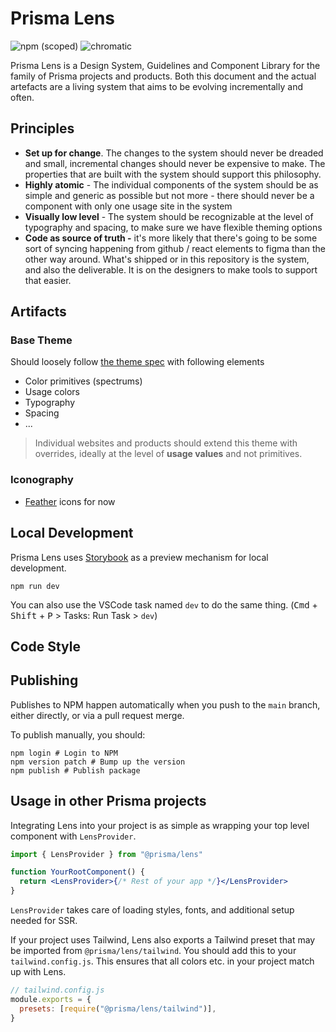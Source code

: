 # Prisma Lens

![npm (scoped)](https://img.shields.io/npm/v/@prisma/lens)
![chromatic](https://github.com/prisma/lens/actions/workflows/chromatic.yml/badge.svg)

Prisma Lens is a Design System, Guidelines and Component Library for the family of Prisma projects and products. Both this document and the actual artefacts are a living system that aims to be evolving incrementally and often.

## Principles

- **Set up for change**. The changes to the system should never be dreaded and small, incremental changes should never be expensive to make. The properties that are built with the system should support this philosophy.
- **Highly atomic** - The individual components of the system should be as simple and generic as possible but not more - there should never be a component with only one usage site in the system
- **Visually low level** - The system should be recognizable at the level of typography and spacing, to make sure we have flexible theming options
- **Code as source of truth -** it's more likely that there's going to be some sort of syncing happening from github / react elements to figma than the other way around. What's shipped or in this repository is the system, and also the deliverable. It is on the designers to make tools to support that easier.

## Artifacts

### Base Theme

Should loosely follow [the theme spec](https://system-ui.com/theme) with following elements

- Color primitives (spectrums)
- Usage colors
- Typography
- Spacing
- ...

> Individual websites and products should extend this theme with overrides, ideally at the level of **usage values** and not primitives.

### Iconography

- [Feather](https://feathericons.com) icons for now

## Local Development

Prisma Lens uses [Storybook](https://storybook.js.org/) as a preview mechanism for local development.

```
npm run dev
```

You can also use the VSCode task named `dev` to do the same thing. (<kbd>Cmd</kbd> + <kbd>Shift</kbd> + <kbd>P</kbd> > Tasks: Run Task > `dev`)

## Code Style

## Publishing

Publishes to NPM happen automatically when you push to the `main` branch, either directly, or via a pull request merge.

To publish manually, you should:

```
npm login # Login to NPM
npm version patch # Bump up the version
npm publish # Publish package
```

## Usage in other Prisma projects

Integrating Lens into your project is as simple as wrapping your top level component with `LensProvider`.

```jsx
import { LensProvider } from "@prisma/lens"

function YourRootComponent() {
  return <LensProvider>{/* Rest of your app */}</LensProvider>
}
```

`LensProvider` takes care of loading styles, fonts, and additional setup needed for SSR.

If your project uses Tailwind, Lens also exports a Tailwind preset that may be imported from `@prisma/lens/tailwind`. You should add this to your `tailwind.config.js`. This ensures that all colors etc. in your project match up with Lens.

```js
// tailwind.config.js
module.exports = {
  presets: [require("@prisma/lens/tailwind")],
}
```
